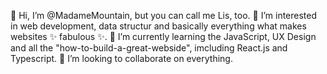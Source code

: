 👋 Hi, I’m @MadameMountain, but you can call me Lis, too.
👀 I’m interested in web development, data structur and basically everything what makes websites ✨ fabulous ✨.
🌱 I’m currently learning the JavaScript, UX Design and all the "how-to-build-a-great-webside", imcluding React.js and Typescript.
💞️ I’m looking to collaborate on everything.


<!---
MadameMountain/MadameMountain is a ✨ special ✨ repository because its `README.md` (this file) appears on your GitHub profile.
You can click the Preview link to take a look at your changes.
--->
